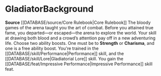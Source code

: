 ﻿---
ability:
- Strength
- Charisma
ability_boost:
- Strength
- Charisma
feat: '[[DATABASE/feat/Impressive Performance|Impressive Performance]]'
id: '18'
name: Gladiator
rarity: Common
skill:
- '[[DATABASE/skill/Performance|Performance]]'
- Gladiatorial [[DATABASE/skill/Lore|Lore]]
source: '[[DATABASE/source/Core Rulebook|Core Rulebook]]'
subcategory: general
type: Background

---
# Gladiator<span class="item-type">Background</span>

**Source** [[DATABASE/source/Core Rulebook|Core Rulebook]] 
The bloody games of the arena taught you the art of combat. Before you attained true fame, you departed—or escaped—the arena to explore the world. Your skill at drawing both blood and a crowd’s attention pay off in a new adventuring life.
Choose two ability boosts. One must be to **Strength** or **Charisma**, and one is a free ability boost.
You're trained in the [[DATABASE/skill/Performance|Performance]] skill, and the [[DATABASE/skill/Lore|Gladiatorial Lore]] skill. You gain the [[DATABASE/feat/Impressive Performance|Impressive Performance]] skill feat.